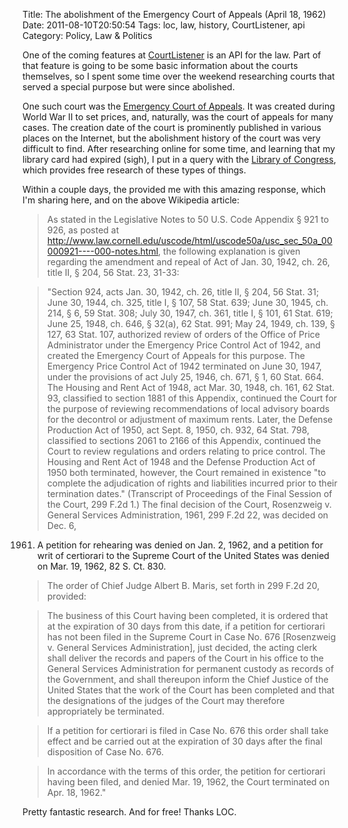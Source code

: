 Title: The abolishment of the Emergency Court of Appeals (April 18, 1962)
Date: 2011-08-10T20:50:54
Tags: loc, law, history, CourtListener, api
Category: Policy, Law & Politics

One of the coming features at <a href="http://courtlistener.com">CourtListener</a> is an API for the law. Part of that feature is going to be some basic information about the courts themselves, so I spent some time over the weekend researching courts that served a special purpose but were since abolished.

One such court was the <a href="https://secure.wikimedia.org/wikipedia/en/wiki/Emergency_Court_of_Appeals">Emergency Court of Appeals</a>. It was created during World War II to set prices, and, naturally, was the court of appeals for many cases. The creation date of the court is prominently published in various places on the Internet, but the abolishment history of the court was very difficult to find. After researching online for some time, and learning that my library card had expired (sigh), I put in a query with the <a href="http://www.loc.gov">Library of Congress</a>, which provides free research of these types of things.

Within a couple days, the provided me with this amazing response, 
 which I'm sharing here, and on the above Wikipedia article:

> As stated in the Legislative Notes to 50 U.S. Code Appendix § 921 to 926, 
as posted at http://www.law.cornell.edu/uscode/html/uscode50a/usc_sec_50a_00000921----000-notes.html, 
the following explanation is given regarding the amendment and repeal of Act 
of Jan. 30, 1942, ch. 26, title II, § 204, 56 Stat. 23, 31-33: 

> "Section 924, acts Jan. 30, 1942, ch. 26, title II, § 204, 
56 Stat. 31; June 30, 1944, ch. 325, title I, § 107, 58 Stat. 639; June 30, 
1945, ch. 214, § 6, 59 Stat. 308; July 30, 1947, ch. 361, title I, § 101, 
61 Stat. 619; June 25, 1948, ch. 646, § 32(a), 62 Stat. 991; May 24, 1949, 
ch. 139, § 127, 63 Stat. 107, authorized review of orders of the Office of 
Price Administrator under the Emergency Price Control Act of 1942, 
and created the Emergency Court of Appeals for this purpose. The Emergency 
Price Control Act of 1942 terminated on June 30, 1947, 
under the provisions of act July 25, 1946, ch. 671, § 1, 
60 Stat. 664. The Housing and Rent Act of 1948, act Mar. 30, 1948, ch. 161, 
62 Stat. 93, classified to section 1881 of this Appendix, 
continued the Court for the purpose of reviewing recommendations of local 
advisory boards for the decontrol or adjustment of maximum rents. Later, 
the Defense Production Act of 1950, act Sept. 8, 1950, ch. 932, 
64 Stat. 798, classified to sections 2061 to 2166 of this Appendix, 
continued the Court to review regulations and orders relating to price 
control. The Housing and Rent Act of 1948 and the Defense Production Act of 
1950 both terminated, however, the Court remained in existence "to complete 
the adjudication of rights and liabilities incurred prior to their 
termination dates." (Transcript of Proceedings of the Final Session of the 
Court, 299 F.2d 1.) The final decision of the Court, Rosenzweig v. General 
Services Administration, 1961, 299 F.2d 22, was decided on Dec. 6, 
1961. A petition for rehearing was denied on Jan. 2, 1962, 
and a petition for writ of certiorari to the Supreme Court of the United 
States was denied on Mar. 19, 1962, 82 S. Ct. 830. 

> The order of Chief Judge Albert B. Maris, set forth in 299 F.2d 20, 
provided: 

> The business of this Court having been completed, it is ordered that at the
expiration of 30 days from this date, if a petition for certiorari has not 
been filed in the Supreme Court in Case No. 676 [Rosenzweig v. General 
Services Administration], just decided, the acting clerk shall deliver the 
records and papers of the Court in his office to the General Services 
Administration for permanent custody as records of the Government, 
and shall thereupon inform the Chief Justice of the United States that the 
work of the Court has been completed and that the designations of the judges
 of the Court may therefore appropriately be terminated. 

> If a petition for certiorari is filed in Case No. 676 this order shall take
effect and be carried out at the expiration of 30 days after the final 
disposition of Case No. 676.

> In accordance with the terms of this order, the petition for certiorari 
having been filed, and denied Mar. 19, 1962, the Court terminated on Apr. 18, 1962." 

Pretty fantastic research. And for free! Thanks LOC.
